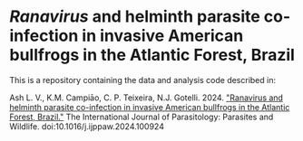 # *Ranavirus* and helminth parasite co-infection in invasive American bullfrogs in the Atlantic Forest, Brazil

This is a repository containing the data and analysis code described in:

Ash L. V., K.M. Campiāo, C. P. Teixeira, N.J. Gotelli. 2024. ["Ranavirus and helminth parasite co-infection in invasive American bullfrogs in the Atlantic Forest, Brazil."](https://www.sciencedirect.com/science/article/pii/S2213224424000208?via%3Dihub) The International Journal of Parasitology: Parasites and Wildlife. doi:10.1016/j.ijppaw.2024.100924


